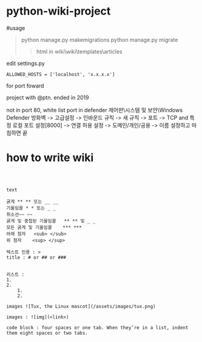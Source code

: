 # python-wiki-project

#usage
> python manage.py makemigrations
> python manage.py migrate
> > html in wiki\wiki\templates\articles


edit settings.py 
```
ALLOWED_HOSTS = ['localhost', 'x.x.x.x']
```
for port foward



project with @ptn. ended in 2019


not in port 80, white list port in defender 
제어판\시스템 및 보안\Windows Defender 방화벽 -> 고급설정 -> 인바운드 규칙 -> 새 규칙 -> 포트 -> TCP and 특정 로컬 포트 설정[8000]  -> 연결 허용 설정 -> 도메인/개인/공용 -> 이름 설정하고 마침하면 끝 













# how to write wiki

```



text 

굵게 ** ** 또는 __ __
기울임꼴 * * 또는 _ _
취소선~~ ~~ 
굵게 및 중첩된 기울임꼴	** ** 및 _ _
모든 굵게 및 기울임꼴	*** ***
아래 첨자	<sub> </sub>
위 첨자	<sup> </sup>

텍스트 인용 : >
title : # or ## or ###


리스트 : 
1.
2.
    1.
    2.

images ![Tux, the Linux mascot](/assets/images/tux.png)

images : ![img](<link>)

code block : four spaces or one tab. When they’re in a list, indent them eight spaces or two tabs.



```
